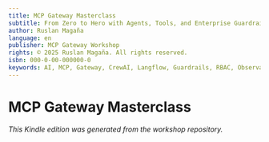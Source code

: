 ```yaml
---
title: MCP Gateway Masterclass
subtitle: From Zero to Hero with Agents, Tools, and Enterprise Guardrails
author: Ruslan Magaña
language: en
publisher: MCP Gateway Workshop
rights: © 2025 Ruslan Magaña. All rights reserved.
isbn: 000-0-00-000000-0
keywords: AI, MCP, Gateway, CrewAI, Langflow, Guardrails, RBAC, Observability
---
```


# MCP Gateway Masterclass

*This Kindle edition was generated from the workshop repository.*
